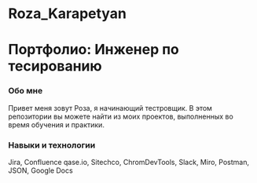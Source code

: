 # Roza_Karapetyan
<h1>Портфолио: Инженер по тесированию </h1>
<h3>Обо мне </h3>
Привет меня зовут Роза, я начинающий тестровщик.
В этом репозитории вы можете найти из моих проектов, выполненных во время обучения и практики.
<h3>Навыки и технологии</h3>
<b></b>Jira, Confluence qase.io, Sitechco, ChromDevTools, Slack, Miro, Postman, JSON, Google Docs
